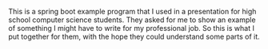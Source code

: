 This is a spring boot example program that I used in a presentation for high school computer science students.
They asked for me to show an example of something I might have to write for my professional job.
So this is what I put together for them, with the hope they could understand some parts of it.
